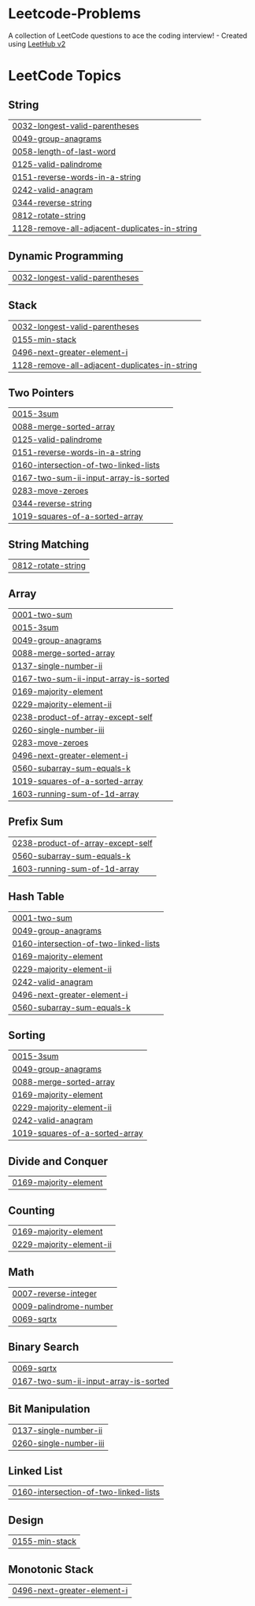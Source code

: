 # Leetcode-Problems
A collection of LeetCode questions to ace the coding interview! - Created using [LeetHub v2](https://github.com/arunbhardwaj/LeetHub-2.0)

<!---LeetCode Topics Start-->
# LeetCode Topics
## String
|  |
| ------- |
| [0032-longest-valid-parentheses](https://github.com/Krisanth-21/Leetcode-Problems/tree/master/0032-longest-valid-parentheses) |
| [0049-group-anagrams](https://github.com/Krisanth-21/Leetcode-Problems/tree/master/0049-group-anagrams) |
| [0058-length-of-last-word](https://github.com/Krisanth-21/Leetcode-Problems/tree/master/0058-length-of-last-word) |
| [0125-valid-palindrome](https://github.com/Krisanth-21/Leetcode-Problems/tree/master/0125-valid-palindrome) |
| [0151-reverse-words-in-a-string](https://github.com/Krisanth-21/Leetcode-Problems/tree/master/0151-reverse-words-in-a-string) |
| [0242-valid-anagram](https://github.com/Krisanth-21/Leetcode-Problems/tree/master/0242-valid-anagram) |
| [0344-reverse-string](https://github.com/Krisanth-21/Leetcode-Problems/tree/master/0344-reverse-string) |
| [0812-rotate-string](https://github.com/Krisanth-21/Leetcode-Problems/tree/master/0812-rotate-string) |
| [1128-remove-all-adjacent-duplicates-in-string](https://github.com/Krisanth-21/Leetcode-Problems/tree/master/1128-remove-all-adjacent-duplicates-in-string) |
## Dynamic Programming
|  |
| ------- |
| [0032-longest-valid-parentheses](https://github.com/Krisanth-21/Leetcode-Problems/tree/master/0032-longest-valid-parentheses) |
## Stack
|  |
| ------- |
| [0032-longest-valid-parentheses](https://github.com/Krisanth-21/Leetcode-Problems/tree/master/0032-longest-valid-parentheses) |
| [0155-min-stack](https://github.com/Krisanth-21/Leetcode-Problems/tree/master/0155-min-stack) |
| [0496-next-greater-element-i](https://github.com/Krisanth-21/Leetcode-Problems/tree/master/0496-next-greater-element-i) |
| [1128-remove-all-adjacent-duplicates-in-string](https://github.com/Krisanth-21/Leetcode-Problems/tree/master/1128-remove-all-adjacent-duplicates-in-string) |
## Two Pointers
|  |
| ------- |
| [0015-3sum](https://github.com/Krisanth-21/Leetcode-Problems/tree/master/0015-3sum) |
| [0088-merge-sorted-array](https://github.com/Krisanth-21/Leetcode-Problems/tree/master/0088-merge-sorted-array) |
| [0125-valid-palindrome](https://github.com/Krisanth-21/Leetcode-Problems/tree/master/0125-valid-palindrome) |
| [0151-reverse-words-in-a-string](https://github.com/Krisanth-21/Leetcode-Problems/tree/master/0151-reverse-words-in-a-string) |
| [0160-intersection-of-two-linked-lists](https://github.com/Krisanth-21/Leetcode-Problems/tree/master/0160-intersection-of-two-linked-lists) |
| [0167-two-sum-ii-input-array-is-sorted](https://github.com/Krisanth-21/Leetcode-Problems/tree/master/0167-two-sum-ii-input-array-is-sorted) |
| [0283-move-zeroes](https://github.com/Krisanth-21/Leetcode-Problems/tree/master/0283-move-zeroes) |
| [0344-reverse-string](https://github.com/Krisanth-21/Leetcode-Problems/tree/master/0344-reverse-string) |
| [1019-squares-of-a-sorted-array](https://github.com/Krisanth-21/Leetcode-Problems/tree/master/1019-squares-of-a-sorted-array) |
## String Matching
|  |
| ------- |
| [0812-rotate-string](https://github.com/Krisanth-21/Leetcode-Problems/tree/master/0812-rotate-string) |
## Array
|  |
| ------- |
| [0001-two-sum](https://github.com/Krisanth-21/Leetcode-Problems/tree/master/0001-two-sum) |
| [0015-3sum](https://github.com/Krisanth-21/Leetcode-Problems/tree/master/0015-3sum) |
| [0049-group-anagrams](https://github.com/Krisanth-21/Leetcode-Problems/tree/master/0049-group-anagrams) |
| [0088-merge-sorted-array](https://github.com/Krisanth-21/Leetcode-Problems/tree/master/0088-merge-sorted-array) |
| [0137-single-number-ii](https://github.com/Krisanth-21/Leetcode-Problems/tree/master/0137-single-number-ii) |
| [0167-two-sum-ii-input-array-is-sorted](https://github.com/Krisanth-21/Leetcode-Problems/tree/master/0167-two-sum-ii-input-array-is-sorted) |
| [0169-majority-element](https://github.com/Krisanth-21/Leetcode-Problems/tree/master/0169-majority-element) |
| [0229-majority-element-ii](https://github.com/Krisanth-21/Leetcode-Problems/tree/master/0229-majority-element-ii) |
| [0238-product-of-array-except-self](https://github.com/Krisanth-21/Leetcode-Problems/tree/master/0238-product-of-array-except-self) |
| [0260-single-number-iii](https://github.com/Krisanth-21/Leetcode-Problems/tree/master/0260-single-number-iii) |
| [0283-move-zeroes](https://github.com/Krisanth-21/Leetcode-Problems/tree/master/0283-move-zeroes) |
| [0496-next-greater-element-i](https://github.com/Krisanth-21/Leetcode-Problems/tree/master/0496-next-greater-element-i) |
| [0560-subarray-sum-equals-k](https://github.com/Krisanth-21/Leetcode-Problems/tree/master/0560-subarray-sum-equals-k) |
| [1019-squares-of-a-sorted-array](https://github.com/Krisanth-21/Leetcode-Problems/tree/master/1019-squares-of-a-sorted-array) |
| [1603-running-sum-of-1d-array](https://github.com/Krisanth-21/Leetcode-Problems/tree/master/1603-running-sum-of-1d-array) |
## Prefix Sum
|  |
| ------- |
| [0238-product-of-array-except-self](https://github.com/Krisanth-21/Leetcode-Problems/tree/master/0238-product-of-array-except-self) |
| [0560-subarray-sum-equals-k](https://github.com/Krisanth-21/Leetcode-Problems/tree/master/0560-subarray-sum-equals-k) |
| [1603-running-sum-of-1d-array](https://github.com/Krisanth-21/Leetcode-Problems/tree/master/1603-running-sum-of-1d-array) |
## Hash Table
|  |
| ------- |
| [0001-two-sum](https://github.com/Krisanth-21/Leetcode-Problems/tree/master/0001-two-sum) |
| [0049-group-anagrams](https://github.com/Krisanth-21/Leetcode-Problems/tree/master/0049-group-anagrams) |
| [0160-intersection-of-two-linked-lists](https://github.com/Krisanth-21/Leetcode-Problems/tree/master/0160-intersection-of-two-linked-lists) |
| [0169-majority-element](https://github.com/Krisanth-21/Leetcode-Problems/tree/master/0169-majority-element) |
| [0229-majority-element-ii](https://github.com/Krisanth-21/Leetcode-Problems/tree/master/0229-majority-element-ii) |
| [0242-valid-anagram](https://github.com/Krisanth-21/Leetcode-Problems/tree/master/0242-valid-anagram) |
| [0496-next-greater-element-i](https://github.com/Krisanth-21/Leetcode-Problems/tree/master/0496-next-greater-element-i) |
| [0560-subarray-sum-equals-k](https://github.com/Krisanth-21/Leetcode-Problems/tree/master/0560-subarray-sum-equals-k) |
## Sorting
|  |
| ------- |
| [0015-3sum](https://github.com/Krisanth-21/Leetcode-Problems/tree/master/0015-3sum) |
| [0049-group-anagrams](https://github.com/Krisanth-21/Leetcode-Problems/tree/master/0049-group-anagrams) |
| [0088-merge-sorted-array](https://github.com/Krisanth-21/Leetcode-Problems/tree/master/0088-merge-sorted-array) |
| [0169-majority-element](https://github.com/Krisanth-21/Leetcode-Problems/tree/master/0169-majority-element) |
| [0229-majority-element-ii](https://github.com/Krisanth-21/Leetcode-Problems/tree/master/0229-majority-element-ii) |
| [0242-valid-anagram](https://github.com/Krisanth-21/Leetcode-Problems/tree/master/0242-valid-anagram) |
| [1019-squares-of-a-sorted-array](https://github.com/Krisanth-21/Leetcode-Problems/tree/master/1019-squares-of-a-sorted-array) |
## Divide and Conquer
|  |
| ------- |
| [0169-majority-element](https://github.com/Krisanth-21/Leetcode-Problems/tree/master/0169-majority-element) |
## Counting
|  |
| ------- |
| [0169-majority-element](https://github.com/Krisanth-21/Leetcode-Problems/tree/master/0169-majority-element) |
| [0229-majority-element-ii](https://github.com/Krisanth-21/Leetcode-Problems/tree/master/0229-majority-element-ii) |
## Math
|  |
| ------- |
| [0007-reverse-integer](https://github.com/Krisanth-21/Leetcode-Problems/tree/master/0007-reverse-integer) |
| [0009-palindrome-number](https://github.com/Krisanth-21/Leetcode-Problems/tree/master/0009-palindrome-number) |
| [0069-sqrtx](https://github.com/Krisanth-21/Leetcode-Problems/tree/master/0069-sqrtx) |
## Binary Search
|  |
| ------- |
| [0069-sqrtx](https://github.com/Krisanth-21/Leetcode-Problems/tree/master/0069-sqrtx) |
| [0167-two-sum-ii-input-array-is-sorted](https://github.com/Krisanth-21/Leetcode-Problems/tree/master/0167-two-sum-ii-input-array-is-sorted) |
## Bit Manipulation
|  |
| ------- |
| [0137-single-number-ii](https://github.com/Krisanth-21/Leetcode-Problems/tree/master/0137-single-number-ii) |
| [0260-single-number-iii](https://github.com/Krisanth-21/Leetcode-Problems/tree/master/0260-single-number-iii) |
## Linked List
|  |
| ------- |
| [0160-intersection-of-two-linked-lists](https://github.com/Krisanth-21/Leetcode-Problems/tree/master/0160-intersection-of-two-linked-lists) |
## Design
|  |
| ------- |
| [0155-min-stack](https://github.com/Krisanth-21/Leetcode-Problems/tree/master/0155-min-stack) |
## Monotonic Stack
|  |
| ------- |
| [0496-next-greater-element-i](https://github.com/Krisanth-21/Leetcode-Problems/tree/master/0496-next-greater-element-i) |
<!---LeetCode Topics End-->